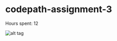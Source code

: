 # codepath-assignment-3
Hours spent: 12

 ![alt tag](https://raw.github.com/marlonmisra/codepath-assignment-3/master/mailbox.gif)
